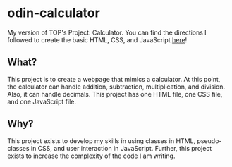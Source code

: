 # odin-calculator

My version of TOP's Project: Calculator. You can find the directions I followed to create the basic HTML, CSS, and JavaScript [here](https://www.theodinproject.com/lessons/foundations-calculator)!

## What?

This project is to create a webpage that mimics a calculator. At this point, the calculator can handle addition, subtraction, multiplication, and division. Also, it can handle decimals. This project has one HTML file, one CSS file, and one JavaScript file.

## Why?

This project exists to develop my skills in using classes in HTML, pseudo-classes in CSS, and user interaction in JavaScript. Further, this project exists to increase the complexity of the code I am writing.
